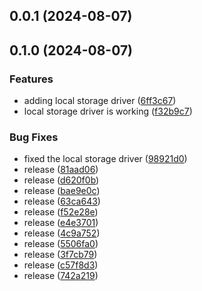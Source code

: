 

## 0.0.1 (2024-08-07)

## 0.1.0 (2024-08-07)

### Features

-   adding local storage driver ([6ff3c67](https://github.com/raine-works/turbo-cache/commit/6ff3c673487f24a2e73bd74527f4e1eab2e8a1e1))
-   local storage driver is working ([f32b9c7](https://github.com/raine-works/turbo-cache/commit/f32b9c70ad8d10c9224f3d4267eb82ba4c3a50cd))

### Bug Fixes

-   fixed the local storage driver ([98921d0](https://github.com/raine-works/turbo-cache/commit/98921d099193609d52229e0272836f316b64bcfd))
-   release ([81aad06](https://github.com/raine-works/turbo-cache/commit/81aad06e70848b9d20ca372a661cf6dad6812c26))
-   release ([d620f0b](https://github.com/raine-works/turbo-cache/commit/d620f0b93a43bee2ed290bc63e85de9db3e6a755))
-   release ([bae9e0c](https://github.com/raine-works/turbo-cache/commit/bae9e0cda2fdf31c61ffd348ea62771702c67d45))
-   release ([63ca643](https://github.com/raine-works/turbo-cache/commit/63ca643007935b10c4d1461dbf640204697f858c))
-   release ([f52e28e](https://github.com/raine-works/turbo-cache/commit/f52e28e30808b5929d77504e90d8efd63ea464f6))
-   release ([e4e3701](https://github.com/raine-works/turbo-cache/commit/e4e3701b49129a829d675b34704c80ac75391596))
-   release ([4c9a752](https://github.com/raine-works/turbo-cache/commit/4c9a7524cebea623bd761caad9dcc73edc366f97))
-   release ([5506fa0](https://github.com/raine-works/turbo-cache/commit/5506fa0d7014bc41dc8e1d053028417f166ae5df))
-   release ([3f7cb79](https://github.com/raine-works/turbo-cache/commit/3f7cb79b330bd94117dfb57885005a44ea421b03))
-   release ([c57f8d3](https://github.com/raine-works/turbo-cache/commit/c57f8d39a6aeab9e6afc411a03e11b0b1d4cb9dd))
-   release ([742a219](https://github.com/raine-works/turbo-cache/commit/742a219d98723bff03256b3978469c42e93aa027))
